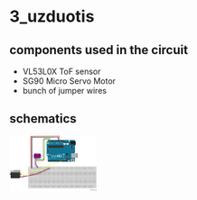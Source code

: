 # 3_uzduotis

## components used in the circuit

- VL53L0X ToF sensor
- SG90 Micro Servo Motor
- bunch of jumper wires

## schematics

<img src="../docs/nov06a_breadboard.png" alt="nov06a_breadboard" style="zoom:15%;" />